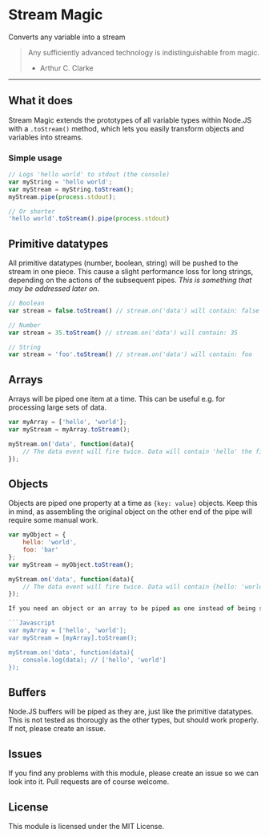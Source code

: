 # Stream Magic
Converts any variable into a stream

> Any sufficiently advanced technology is indistinguishable from magic.
>
> - Arthur C. Clarke

-----

## What it does
Stream Magic extends the prototypes of all variable types within Node.JS with a `.toStream()` method, which lets you easily transform objects and variables into streams.

### Simple usage
```Javascript
// Logs 'hello world' to stdout (the console)
var myString = 'hello world';
var myStream = myString.toStream();
myStream.pipe(process.stdout);

// Or shorter
'hello world'.toStream().pipe(process.stdout)
```


## Primitive datatypes
All primitive datatypes (number, boolean, string) will be pushed to the stream in one piece. This cause a slight performance loss for long strings, depending on the actions of the subsequent pipes. _This is something that may be addressed later on_.

```Javascript
// Boolean
var stream = false.toStream() // stream.on('data') will contain: false

// Number
var stream = 35.toStream() // stream.on('data') will contain: 35

// String
var stream = 'foo'.toStream() // stream.on('data') will contain: foo
```


## Arrays
Arrays will be piped one item at a time. This can be useful e.g. for processing large sets of data.

```Javascript
var myArray = ['hello', 'world'];
var myStream = myArray.toStream();

myStream.on('data', function(data){
	// The data event will fire twice. Data will contain 'hello' the first time, 'world' the second.
});
```


## Objects
Objects are piped one property at a time as `{key: value}` objects. Keep this in mind, as assembling the original object on the other end of the pipe will require some manual work.

```Javascript
var myObject = {
	hello: 'world',
	foo: 'bar'
};
var myStream = myObject.toStream();

myStream.on('data', function(data){
	// The data event will fire twice. Data will contain {hello: 'world'} the first time, {foo: 'bar'} the second.
});

If you need an object or an array to be piped as one instead of being split up, you can simply wrap it inside another array. Only the outermost array or object will be split.

```Javascript
var myArray = ['hello', 'world'];
var myStream = [myArray].toStream();

myStream.on('data', function(data){
	console.log(data); // ['hello', 'world']
});
```

## Buffers
Node.JS buffers will be piped as they are, just like the primitive datatypes. This is not tested as thorougly as the other types, but should work properly. If not, please create an issue.

## Issues
If you find any problems with this module, please create an issue so we can look into it. Pull requests are of course welcome.

## License
This module is licensed under the MIT License.
